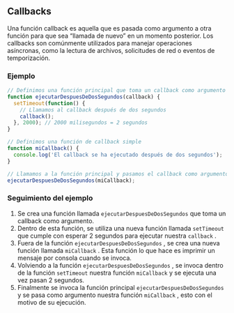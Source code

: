 
## Callbacks

Una función callback es aquella que es pasada como argumento a otra función para que sea “llamada de nuevo” en un momento posterior. Los callbacks son comúnmente utilizados para manejar operaciones asíncronas, como la lectura de archivos, solicitudes de red o eventos de temporización.

### Ejemplo

```javascript
// Definimos una función principal que toma un callback como argumento
function ejecutarDespuesDeDosSegundos(callback) {
  setTimeout(function() {
    // Llamamos al callback después de dos segundos
    callback();
  }, 2000); // 2000 milisegundos = 2 segundos
}

// Definimos una función de callback simple
function miCallback() {
  console.log('El callback se ha ejecutado después de dos segundos');
}

// Llamamos a la función principal y pasamos el callback como argumento
ejecutarDespuesDeDosSegundos(miCallback);
```

### Seguimiento del ejemplo

1. Se crea una función llamada `ejecutarDespuesDeDosSegundos` que toma un callback como argumento.
2. Dentro de esta función, se utiliza una nueva función llamada `setTimeout`  que cumple con esperar 2 segundos para ejecutar nuestra `callback` .
3. Fuera de la función `ejecutarDespuesDeDosSegundos` , se crea una nueva función llamada `miCallback` . Esta función lo que hace es imprimir un mensaje por consola cuando se invoca.
4. Volviendo a la función `ejecutarDespuesDeDosSegundos` , se invoca dentro de la función `setTimeout` nuestra función `miCallback` y se ejecuta una vez pasan 2 segundos.
5. Finalmente se invoca la función principal `ejecutarDespuesDeDosSegundos` y se pasa como argumento nuestra función `miCallback` , esto con el motivo de su ejecución.